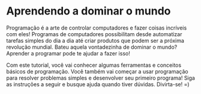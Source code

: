 # Aprendendo a dominar o mundo

Programação é a arte de controlar computadores e fazer coisas incríveis com eles! Programas de computadores possibilitam desde automatizar tarefas simples do dia a dia até criar produtos que podem ser a próxima revolução mundial. Bateu aquela vontadezinha de dominar o mundo? Aprender a programar pode te ajudar a fazer isso!

Com este tutorial, você vai conhecer algumas ferramentas e conceitos básicos de programação. Você também vai começar a usar programação para resolver problemas simples e desenvolver seu primeiro programa! Siga as instruções a seguir e busque ajuda quando tiver dúvidas. Divirta-se! =)
